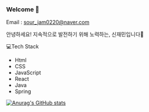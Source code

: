 ### Welcome 👋

Email : sour_jam0220@naver.com  

안녕하세요! 지속적으로 발전하기 위해 노력하는, 신재민입니다🙂

💻Tech Stack
* Html
* CSS
* JavaScript
* React
* Java
* Spring
  
  
  
[![Anurag's GitHub stats](https://github-readme-stats.vercel.app/api?username=jaemin-shin02)](https://github.com/anuraghazra/github-readme-stats)



## 


<!--
**jaemin-shin02/jaemin-shin02** is a ✨ _special_ ✨ repository because its `README.md` (this file) appears on your GitHub profile.

Here are some ideas to get you started:

- 🔭 I’m currently working on ...
- 🌱 I’m currently learning ...
- 👯 I’m looking to collaborate on ...
- 🤔 I’m looking for help with ...
- 💬 Ask me about ...
- 📫 How to reach me: ...
- 😄 Pronouns: ...
- ⚡ Fun fact: ...
-->
